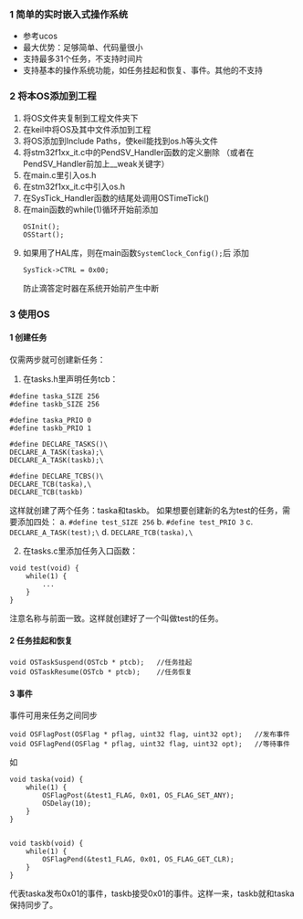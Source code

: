 ### 1 简单的实时嵌入式操作系统
* 参考ucos
* 最大优势：足够简单、代码量很小
* 支持最多31个任务，不支持时间片
* 支持基本的操作系统功能，如任务挂起和恢复、事件。其他的不支持

### 2 将本OS添加到工程 
1. 将OS文件夹复制到工程文件夹下
2. 在keil中将OS及其中文件添加到工程
3. 将OS添加到Include Paths，使keil能找到os.h等头文件
4. 将stm32f1xx_it.c中的PendSV_Handler函数的定义删除
    （或者在PendSV_Handler前加上__weak关键字）
5. 在main.c里引入os.h
6. 在stm32f1xx_it.c中引入os.h
7. 在SysTick_Handler函数的结尾处调用OSTimeTick()
8. 在main函数的while(1)循环开始前添加
    ```
    OSInit();
    OSStart();
    ```
9. 如果用了HAL库，则在main函数`SystemClock_Config();`后 添加
    ```
    SysTick->CTRL = 0x00;
    ```
    防止滴答定时器在系统开始前产生中断

### 3 使用OS
#### 1 创建任务
仅需两步就可创建新任务：
1. 在tasks.h里声明任务tcb：
```
#define taska_SIZE 256
#define taskb_SIZE 256

#define taska_PRIO 0
#define taskb_PRIO 1

#define DECLARE_TASKS()\
DECLARE_A_TASK(taska);\
DECLARE_A_TASK(taskb);\

#define DECLARE_TCBS()\
DECLARE_TCB(taska),\
DECLARE_TCB(taskb)

```
这样就创建了两个任务：taska和taskb。
如果想要创建新的名为test的任务，需要添加四处：
a. `#define test_SIZE 256` 
b. `#define test_PRIO 3`
c. `DECLARE_A_TASK(test);\`
d. `DECLARE_TCB(taska),\`

2. 在tasks.c里添加任务入口函数：
```
void test(void) {
    while(1) {
        ...
    }
}
```
注意名称与前面一致。这样就创建好了一个叫做test的任务。
#### 2 任务挂起和恢复
```
void OSTaskSuspend(OSTcb * ptcb);   //任务挂起
void OSTaskResume(OSTcb * ptcb);    //任务恢复
```
#### 3 事件
事件可用来任务之间同步
```
void OSFlagPost(OSFlag * pflag, uint32 flag, uint32 opt);   //发布事件
void OSFlagPend(OSFlag * pflag, uint32 flag, uint32 opt);   //等待事件
```
如
```
void taska(void) {
    while(1) {
        OSFlagPost(&test1_FLAG, 0x01, OS_FLAG_SET_ANY);
        OSDelay(10);
    }
}


void taskb(void) {
    while(1) {
        OSFlagPend(&test1_FLAG, 0x01, OS_FLAG_GET_CLR);
    }
}
```
代表taska发布0x01的事件，taskb接受0x01的事件。这样一来，taskb就和taska保持同步了。